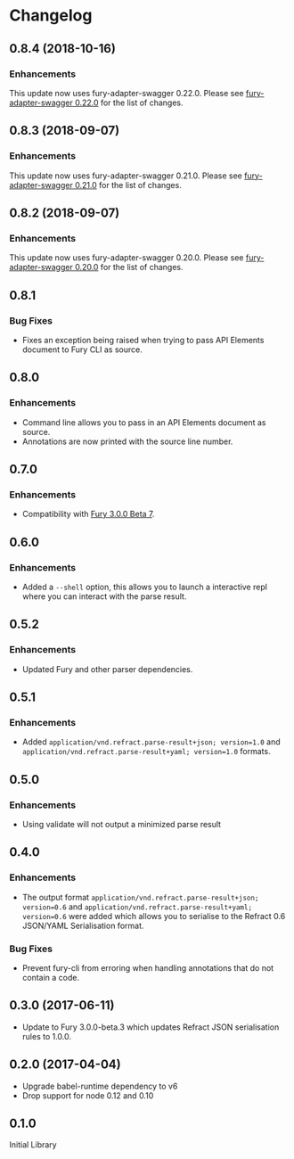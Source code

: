 # Changelog

## 0.8.4 (2018-10-16)

### Enhancements

This update now uses fury-adapter-swagger 0.22.0. Please see
[fury-adapter-swagger 0.22.0](https://github.com/apiaryio/fury-adapter-swagger/releases/tag/v0.22.0)
for the list of changes.

## 0.8.3 (2018-09-07)

### Enhancements

This update now uses fury-adapter-swagger 0.21.0. Please see
[fury-adapter-swagger 0.21.0](https://github.com/apiaryio/fury-adapter-swagger/releases/tag/v0.21.0)
for the list of changes.

## 0.8.2 (2018-09-07)

### Enhancements

This update now uses fury-adapter-swagger 0.20.0. Please see
[fury-adapter-swagger 0.20.0](https://github.com/apiaryio/fury-adapter-swagger/releases/tag/v0.20.0)
for the list of changes.

## 0.8.1

### Bug Fixes

- Fixes an exception being raised when trying to pass API Elements document to
  Fury CLI as source.

## 0.8.0

### Enhancements

- Command line allows you to pass in an API Elements document as source.
- Annotations are now printed with the source line number.

## 0.7.0

### Enhancements

- Compatibility with [Fury 3.0.0 Beta 7](https://github.com/apiaryio/fury.js/releases/tag/v3.0.0-beta.7).

## 0.6.0

### Enhancements

- Added a `--shell` option, this allows you to launch a interactive repl where
  you can interact with the parse result.

## 0.5.2

### Enhancements

- Updated Fury and other parser dependencies.

## 0.5.1

### Enhancements

- Added `application/vnd.refract.parse-result+json; version=1.0`
  and `application/vnd.refract.parse-result+yaml; version=1.0`
  formats.

## 0.5.0

### Enhancements

- Using validate will not output a minimized parse result

## 0.4.0

### Enhancements

- The output format `application/vnd.refract.parse-result+json; version=0.6`
  and `application/vnd.refract.parse-result+yaml; version=0.6` were added which
  allows you to serialise to the Refract 0.6 JSON/YAML Serialisation format.

### Bug Fixes

- Prevent fury-cli from erroring when handling annotations that do not contain
  a code.

## 0.3.0 (2017-06-11)

- Update to Fury 3.0.0-beta.3 which updates Refract JSON serialisation rules to
  1.0.0.

## 0.2.0 (2017-04-04)

- Upgrade babel-runtime dependency to v6
- Drop support for node 0.12 and 0.10

## 0.1.0

Initial Library
